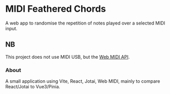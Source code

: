 # MIDI Feathered Chords

A web app to randomise the repetition of notes played over a selected MIDI input.

## NB

This project does not use MIDI USB, but the [Web MIDI API](https://caniuse.com/midi). 

### About

A small application using Vite, React, Jotai, Web MIDI, mainly to compare React/Jotai to Vue3/Pinia. 
